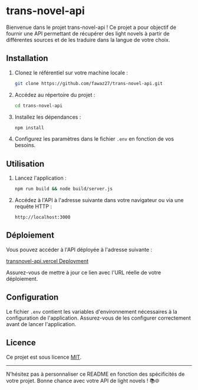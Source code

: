 # trans-novel-api

Bienvenue dans le projet trans-novel-api ! Ce projet a pour objectif de fournir une API permettant de récupérer des light novels à partir de différentes sources et de les traduire dans la langue de votre choix.

## Installation

1. Clonez le référentiel sur votre machine locale :

   ```bash
   git clone https://github.com/fawaz27/trans-novel-api.git
   ```

2. Accédez au répertoire du projet :

   ```bash
   cd trans-novel-api
   ```

3. Installez les dépendances :

   ```bash
   npm install
   ```

4. Configurez les paramètres dans le fichier `.env` en fonction de vos besoins.

## Utilisation

1. Lancez l'application :

   ```bash
   npm run build && node build/server.js
   ```

2. Accédez à l'API à l'adresse suivante dans votre navigateur ou via une requête HTTP :

   ```http
   http://localhost:3000
   ```
## Déploiement

Vous pouvez accéder à l'API déployée à l'adresse suivante :

[transnovel-api.vercel Deployment](https://transnovel-api.vercel.app)

Assurez-vous de mettre à jour ce lien avec l'URL réelle de votre déploiement.

## Configuration

Le fichier `.env` contient les variables d'environnement nécessaires à la configuration de l'application. Assurez-vous de les configurer correctement avant de lancer l'application.

## Licence

Ce projet est sous licence [MIT](LICENSE).

---

N'hésitez pas à personnaliser ce README en fonction des spécificités de votre projet. Bonne chance avec votre API de light novels ! 📚🌐

